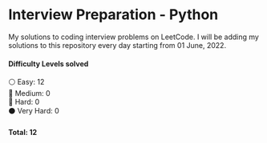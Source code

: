 # Interview Preparation - Python

My solutions to coding interview problems on LeetCode. I will be adding my solutions to this repository every day starting from 01 June, 2022.

#### Difficulty Levels solved </br>

⚪ Easy: 12 </br>
🔵 Medium: 0 </br>
🔴 Hard: 0  </br>
⚫ Very Hard: 0  </br>

#### Total: 12
